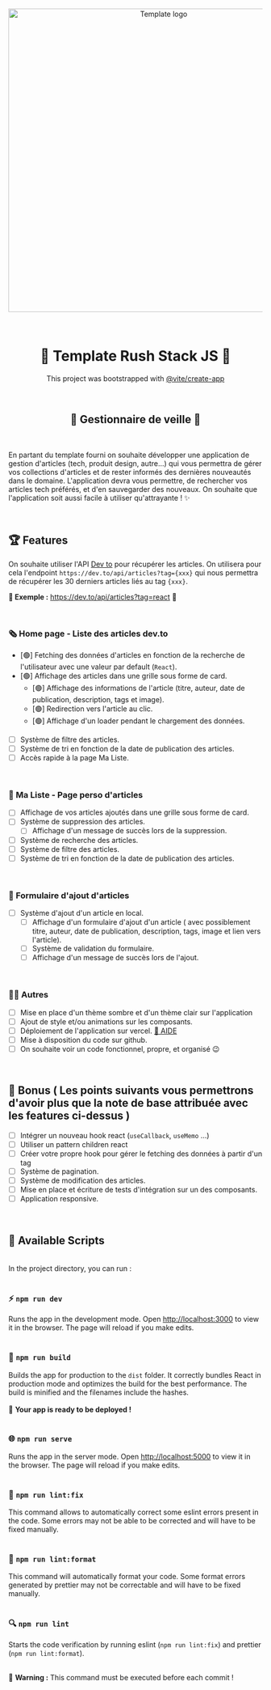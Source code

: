 <p align="center">
  <br />
     <img width="600" src="https://user-images.githubusercontent.com/60877626/206020600-e45389cb-691f-4f12-83dd-48f0b1d91ec5.png" alt="Template logo" />
</p>
<br/>
<p align="center">
  <h1 align="center" style="font-weight:bold">🚀 Template Rush Stack JS 🚀</h1>
  <p align="center">This project was bootstrapped with <a href="https://github.com/vitejs/vite/tree/main/packages/create-app">@vite/create-app</a> </p>
</p>
<br/>
<p align="center">
  <h2 align="center" style="font-weight:bold">📰 Gestionnaire de veille 📰</h2>
</p>
<br/>

En partant du template fourni on souhaite développer une application de gestion d'articles (tech, produit design, autre...) qui vous permettra de gérer vos collections d'articles et de rester informés des dernières nouveautés dans le domaine. L'application devra vous permettre, de rechercher vos articles tech préférés, et d'en sauvegarder des nouveaux. On souhaite que l'application soit aussi facile à utiliser qu'attrayante ! ✨

<br/>

## 🏆 Features

On souhaite utiliser l'API [Dev to](https://dev.to/api/) pour récupérer les articles.
On utilisera pour cela l'endpoint `https://dev.to/api/articles?tag={xxx}` qui nous permettra de récupérer les 30 derniers articles liés au tag `{xxx}`.

**👀 Exemple :** https://dev.to/api/articles?tag=react 🔗

<br/>

### 🗞 Home page - Liste des articles dev.to

- [🟢] Fetching des données d'articles en fonction de la recherche de l'utilisateur avec une valeur par default (`React`).
- [🟢] Affichage des articles dans une grille sous forme de card.
  - [🟢] Affichage des informations de l'article (titre, auteur, date de publication, description, tags et image).
  - [🟢] Redirection vers l'article au clic.
  - [🟢] Affichage d'un loader pendant le chargement des données.
- [ ] Système de filtre des articles.
- [ ] Système de tri en fonction de la date de publication des articles.
- [ ] Accès rapide à la page Ma Liste.

<br/>

### 🔖 Ma Liste - Page perso d'articles

- [ ] Affichage de vos articles ajoutés dans une grille sous forme de card.
- [ ] Système de suppression des articles.
  - [ ] Affichage d'un message de succès lors de la suppression.
- [ ] Système de recherche des articles.
- [ ] Système de filtre des articles.
- [ ] Système de tri en fonction de la date de publication des articles.

<br/>

### 📝 Formulaire d'ajout d'articles

- [ ] Système d'ajout d'un article en local.
  - [ ] Affichage d'un formulaire d'ajout d'un article ( avec possiblement titre, auteur, date de publication, description, tags, image et lien vers l'article).
  - [ ] Système de validation du formulaire.
  - [ ] Affichage d'un message de succès lors de l'ajout.

<br/>

### 🤷🏼‍ Autres

- [ ] Mise en place d'un thème sombre et d'un thème clair sur l'application
- [ ] Ajout de style et/ou animations sur les composants.
- [ ] Déploiement de l'application sur vercel. [🛟 AIDE](https://vercel.com/docs/concepts/git/vercel-for-github)
- [ ] Mise à disposition du code sur github.
- [ ] On souhaite voir un code fonctionnel, propre, et organisé 😉

<br/>

## 🎁 Bonus ( Les points suivants vous permettrons d'avoir plus que la note de base attribuée avec les features ci-dessus )

- [ ] Intégrer un nouveau hook react (`useCallback`, `useMemo` ...)
- [ ] Utiliser un pattern children react
- [ ] Créer votre propre hook pour gérer le fetching des données à partir d'un tag
- [ ] Système de pagination.
- [ ] Système de modification des articles.
- [ ] Mise en place et écriture de tests d'intégration sur un des composants.
- [ ] Application responsive.

<br/>

## 📜 Available Scripts
<br/>
In the project directory, you can run : <br /><br />

### ⚡ `npm run dev`

Runs the app in the development mode.
Open [http://localhost:3000](http://localhost:3000) to view it in the browser. The page will reload if you make edits.<br /><br />

### 🧳 `npm run build`

Builds the app for production to the `dist` folder.
It correctly bundles React in production mode and optimizes the build for the best performance. The build is minified and the filenames include the hashes.<br /><br />
🚀 **Your app is ready to be deployed !**<br /><br />

### 🌐 `npm run serve`

Runs the app in the server mode. Open [http://localhost:5000](http://localhost:5000) to view it in the browser. The page will reload if you make edits.<br /><br />

### 🧹 `npm run lint:fix`

This command allows to automatically correct some eslint errors present in the code. Some errors may not be able to be corrected and will have to be fixed manually.<br /><br />

### 📏 `npm run lint:format`

This command will automatically format your code. Some format errors generated by prettier may not be correctable and will have to be fixed manually.<br /><br />

### 🔍 `npm run lint`

Starts the code verification by running eslint (`npm run lint:fix`) and prettier (`npm run lint:format`).<br /><br />

🚨 **Warning :** This command must be executed before each commit !
